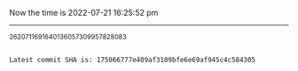 Now the time is 2022-07-21 16:25:52 pm

---

<small>2620711691640136057309957828083</small>

```txt

Latest commit SHA is: 175066777e409af3109bfe6e69af945c4c584305
```
